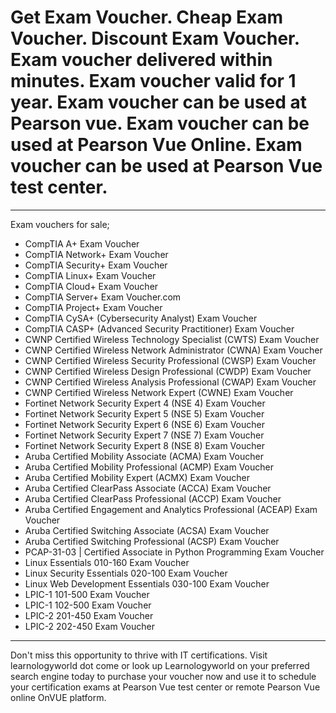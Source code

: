 # Get Exam Voucher. Cheap Exam Voucher. Discount Exam Voucher. Exam voucher delivered within minutes. Exam voucher valid for 1 year. Exam voucher can be used at Pearson vue. Exam voucher can be used at Pearson Vue Online. Exam voucher can be used at Pearson Vue test center.

-----------

Exam vouchers for sale;
* CompTIA A+ Exam Voucher
* CompTIA Network+ Exam Voucher
* CompTIA Security+ Exam Voucher
* CompTIA Linux+ Exam Voucher
* CompTIA Cloud+ Exam Voucher
* CompTIA Server+ Exam Voucher.com
* CompTIA Project+ Exam Voucher
* CompTIA CySA+ (Cybersecurity Analyst) Exam Voucher
* CompTIA CASP+ (Advanced Security Practitioner) Exam Voucher
* CWNP Certified Wireless Technology Specialist (CWTS) Exam Voucher
* CWNP Certified Wireless Network Administrator (CWNA) Exam Voucher
* CWNP Certified Wireless Security Professional (CWSP) Exam Voucher
* CWNP Certified Wireless Design Professional (CWDP) Exam Voucher
* CWNP Certified Wireless Analysis Professional (CWAP) Exam Voucher
* CWNP Certified Wireless Network Expert (CWNE) Exam Voucher
* Fortinet Network Security Expert 4 (NSE 4) Exam Voucher
* Fortinet Network Security Expert 5 (NSE 5) Exam Voucher
* Fortinet Network Security Expert 6 (NSE 6) Exam Voucher
* Fortinet Network Security Expert 7 (NSE 7) Exam Voucher
* Fortinet Network Security Expert 8 (NSE 8) Exam Voucher
* Aruba Certified Mobility Associate (ACMA) Exam Voucher
* Aruba Certified Mobility Professional (ACMP) Exam Voucher
* Aruba Certified Mobility Expert (ACMX) Exam Voucher
* Aruba Certified ClearPass Associate (ACCA) Exam Voucher
* Aruba Certified ClearPass Professional (ACCP) Exam Voucher
* Aruba Certified Engagement and Analytics Professional (ACEAP) Exam Voucher
* Aruba Certified Switching Associate (ACSA) Exam Voucher
* Aruba Certified Switching Professional (ACSP) Exam Voucher
* PCAP-31-03 | Certified Associate in Python Programming Exam Voucher
* Linux Essentials 010-160 Exam Voucher
* Linux Security Essentials 020-100 Exam Voucher
* Linux Web Development Essentials 030-100 Exam Voucher
* LPIC-1 101-500 Exam Voucher
* LPIC-1 102-500 Exam Voucher
* LPIC-2 201-450 Exam Voucher
* LPIC-2 202-450 Exam Voucher

-----------

Don't miss this opportunity to thrive with IT certifications. Visit learnologyworld dot come or look up Learnologyworld on your preferred search engine today to purchase your voucher now and use it to schedule your certification exams at Pearson Vue test center or remote Pearson Vue online OnVUE platform.



